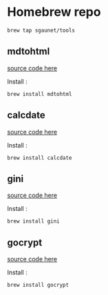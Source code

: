 # Homebrew repo

```
brew tap sgaunet/tools
```

## mdtohtml

[source code here](https://github.com/sgaunet/mdtohtml)

Install : 

```
brew install mdtohtml
```

## calcdate

[source code here](https://github.com/sgaunet/calcdate)

Install : 

```
brew install calcdate
```

## gini

[source code here](https://github.com/sgaunet/gini)

Install : 

```
brew install gini
```

## gocrypt

[source code here](https://github.com/sgaunet/gocrypt)

Install : 

```
brew install gocrypt
```


